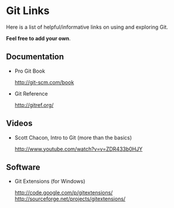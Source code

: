 Git Links
=========

Here is a list of helpful/informative links on using and exploring Git.

__Feel free to add your own__.


Documentation
-------------

* Pro Git Book

  http://git-scm.com/book

* Git Reference

  http://gitref.org/


Videos
------

* Scott Chacon, Intro to Git (more than the basics)

  http://www.youtube.com/watch?v=v=ZDR433b0HJY


Software
--------

* Git Extensions (for Windows)

  http://code.google.com/p/gitextensions/
  http://sourceforge.net/projects/gitextensions/


